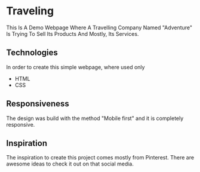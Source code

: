 # Traveling
This Is A Demo Webpage Where A Travelling Company Named "Adventure" Is Trying To Sell Its Products And Mostly, Its Services.

## Technologies
In order to create this simple webpage, where used only
- HTML
- CSS

## Responsiveness
The design was build with the method "Mobile first" and it is completely responsive.

## Inspiration
The inspiration to create this project comes mostly from Pinterest. There are awesome ideas to check it out on that social media.
